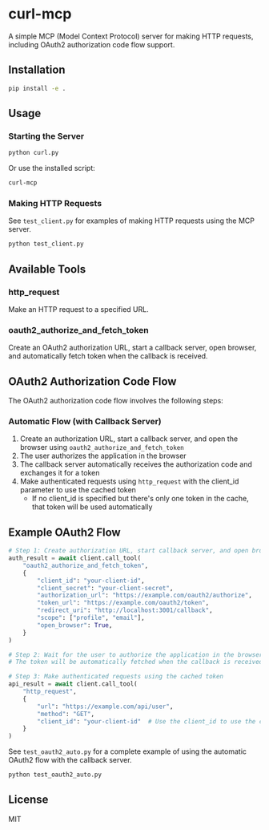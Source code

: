 # curl-mcp

A simple MCP (Model Context Protocol) server for making HTTP requests, including OAuth2 authorization code flow support.

## Installation

```bash
pip install -e .
```

## Usage

### Starting the Server

```bash
python curl.py
```

Or use the installed script:

```bash
curl-mcp
```

### Making HTTP Requests

See `test_client.py` for examples of making HTTP requests using the MCP server.

```bash
python test_client.py
```

## Available Tools

### http_request

Make an HTTP request to a specified URL.

### oauth2_authorize_and_fetch_token

Create an OAuth2 authorization URL, start a callback server, open browser, and automatically fetch token when the callback is received.


## OAuth2 Authorization Code Flow

The OAuth2 authorization code flow involves the following steps:

### Automatic Flow (with Callback Server)

1. Create an authorization URL, start a callback server, and open the browser using `oauth2_authorize_and_fetch_token`
2. The user authorizes the application in the browser
3. The callback server automatically receives the authorization code and exchanges it for a token
4. Make authenticated requests using `http_request` with the client_id parameter to use the cached token
   - If no client_id is specified but there's only one token in the cache, that token will be used automatically

## Example OAuth2 Flow

```python
# Step 1: Create authorization URL, start callback server, and open browser
auth_result = await client.call_tool(
    "oauth2_authorize_and_fetch_token",
    {
        "client_id": "your-client-id",
        "client_secret": "your-client-secret",
        "authorization_url": "https://example.com/oauth2/authorize",
        "token_url": "https://example.com/oauth2/token",
        "redirect_uri": "http://localhost:3001/callback",
        "scope": ["profile", "email"],
        "open_browser": True,
    }
)

# Step 2: Wait for the user to authorize the application in the browser
# The token will be automatically fetched when the callback is received

# Step 3: Make authenticated requests using the cached token
api_result = await client.call_tool(
    "http_request",
    {
        "url": "https://example.com/api/user",
        "method": "GET",
        "client_id": "your-client-id"  # Use the client_id to use the cached token
    }
)
```

See `test_oauth2_auto.py` for a complete example of using the automatic OAuth2 flow with the callback server.

```bash
python test_oauth2_auto.py
```

## License

MIT
